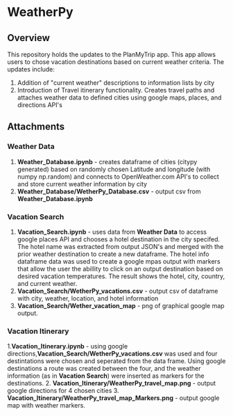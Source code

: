 # WeatherPy

## Overview

This repository holds the updates to the PlanMyTrip app.  This app allows users to chose vacation destinations based on current weather criteria.  The updates include:
  1. Addition of "current weather" descriptions to information lists by city
  2. Introduction of Travel itinerary functionality.  Creates travel paths and attaches weather data to defined cities using google maps, places, and directions API's

## Attachments

### Weather Data
  1. **Weather_Database.ipynb**  - creates dataframe of cities (citypy generated) based on randomly chosen Latitude and longitude (with numpy np.random) and connects to OpenWeather.com API's to collect and store current weather information by city
  2. **Weather_Database/WetherPy_Database.csv** - output csv from **Weather_Database.ipynb**

### Vacation Search
  1. **Vacation_Search.ipynb** - uses data from **Weather Data** to access google places API and chooses a hotel destination in the city specifed.  The hotel name was extracted from output JSON's and merged with the prior weather destination to create a new dataframe.  The hotel info dataframe data was used to create a google mpas output with markers that allow the user the abillity to click on an output destination based on desired vacation temperatures.  The result shows the hotel, city, country, and current weather.
  2. **Vacation_Search/WetherPy_vacations.csv** - output csv of dataframe with city, weather, location, and hotel information
  3. **Vacation_Search/Wether_vacation_map** - png of graphical google map output.

### Vacation Itinerary
  1.**Vacation_Itinerary.ipynb** - using google directions,**Vacation_Search/WetherPy_vacations.csv** was used and four destintations were chosen and seperated from the data frame.  Using google destinations a route was created between the four, and the weather information (as in **Vacation Search**) were inserted as markers for the destinations.
  2. **Vacation_Itinerary/WeatherPy_travel_map.png** - output google directions for 4 chosen cities
  3. **Vacation_Itinerary/WeatherPy_travel_map_Markers.png** - output google map with weather markers.
  

